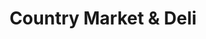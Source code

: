 ---
title: "Country Market & Deli"
url: /north-wilkesboro/country-market-und-deli/
shop: Lebensmittel
---